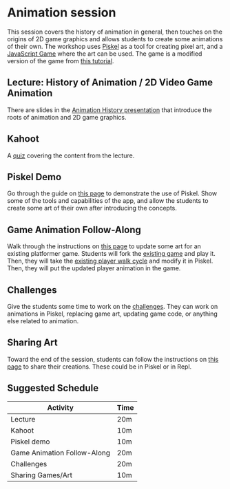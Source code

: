 # Animation session
This session covers the history of animation in general, then touches on the origins of 2D game graphics and allows students to create some animations of their own. The workshop uses [Piskel](https://www.piskelapp.com) as a tool for creating pixel art, and a [JavaScript Game](https://replit.com/@HylandOutreach/Platformer) where the art can be used. The game is a modified version of the game from [this tutorial](https://mozdevs.github.io/html5-games-workshop/).

## Lecture: History of Animation / 2D Video Game Animation
There are slides in the [Animation History presentation](AnimationHistory.pptx) that introduce the roots of animation and 2D game graphics.

## Kahoot
A [quiz](https://create.kahoot.it/share/building-blocks-of-animation-quiz/53acd5a6-e3f2-4aca-972d-55f5f4bd8cc4) covering the content from the lecture.

## Piskel Demo
Go through the guide on [this page](PiskelDemo.md) to demonstrate the use of Piskel. Show some of the tools and capabilities of the app, and allow the students to create some art of their own after introducing the concepts.

## Game Animation Follow-Along
Walk through the instructions on [this page](GameAnimation.md) to update some art for an existing platformer game. Students will fork the [existing game](https://replit.com/@HylandOutreach/Platformer) and play it. Then, they  will take the [existing player walk cycle](https://www.piskelapp.com/p/agxzfnBpc2tlbC1hcHByEwsSBlBpc2tlbBiAgOD48dSaCgw/edit) and modify it in Piskel. Then, they will put the updated player animation in the game.

## Challenges
Give the students some time to work on the [challenges](AnimationChallenges.md). They can work on animations in Piskel, replacing game art, updating game code, or anything else related to animation. 

## Sharing Art
Toward the end of the session, students can follow the instructions on [this page](SharingArt.md) to share their creations. These could be in Piskel or in Repl.

## Suggested Schedule

| Activity | Time |
|-|-|
| Lecture | 20m |
| Kahoot | 10m |
| Piskel demo | 10m |
| Game Animation Follow-Along | 20m |
| Challenges | 20m |
| Sharing Games/Art | 10m |